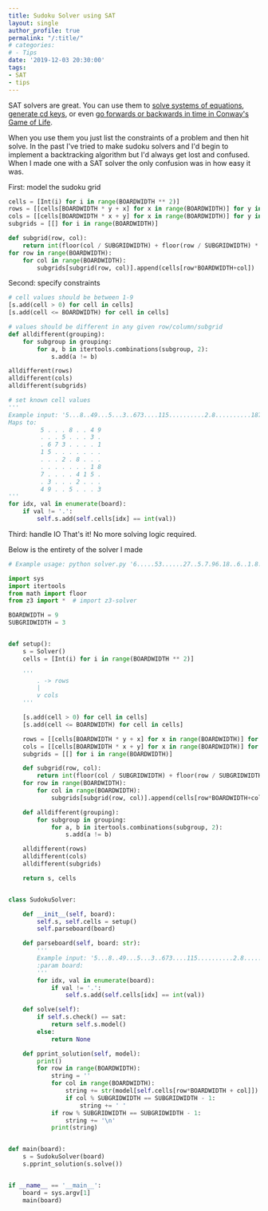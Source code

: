 ```yaml
---
title: Sudoku Solver using SAT
layout: single
author_profile: true
permalink: "/:title/"
# categories:
# - Tips
date: '2019-12-03 20:30:00'
tags:
- SAT
- tips
---
```


SAT solvers are great. You can use them to [solve systems of equations](https://blog.prepscholar.com/systems-of-equations-sat-math-algebra-prep-and-practice), [generate cd keys](https://youtu.be/b92CW-NZ3l0?t=250), or even [go forwards or backwards in time in Conway's Game of Life](https://github.com/flopp/gol-sat).

When you use them you just list the constraints of a problem and then hit solve. In the past I've tried to make sudoku solvers and I'd begin to implement a backtracking algorithm but I'd always get lost and confused. When I made one with a SAT solver the only confusion was in how easy it was.

First: model the sudoku grid
```python
cells = [Int(i) for i in range(BOARDWIDTH ** 2)]
rows = [[cells[BOARDWIDTH * y + x] for x in range(BOARDWIDTH)] for y in range(BOARDWIDTH)]
cols = [[cells[BOARDWIDTH * x + y] for x in range(BOARDWIDTH)] for y in range(BOARDWIDTH)]
subgrids = [[] for i in range(BOARDWIDTH)]

def subgrid(row, col):
    return int(floor(col / SUBGRIDWIDTH) + floor(row / SUBGRIDWIDTH) * SUBGRIDWIDTH)
for row in range(BOARDWIDTH):
    for col in range(BOARDWIDTH):
        subgrids[subgrid(row, col)].append(cells[row*BOARDWIDTH+col])
```

Second: specify constraints
```python
# cell values should be between 1-9
[s.add(cell > 0) for cell in cells]
[s.add(cell <= BOARDWIDTH) for cell in cells]

# values should be different in any given row/column/subgrid
def alldifferent(grouping):
    for subgroup in grouping:
        for a, b in itertools.combinations(subgroup, 2):
            s.add(a != b)

alldifferent(rows)
alldifferent(cols)
alldifferent(subgrids)

# set known cell values
'''
Example input: '5...8..49...5...3..673....115..........2.8..........187....415..3...2...49..5...3'
Maps to: 
         5 . . . 8 . . 4 9
         . . . 5 . . . 3 .
         . 6 7 3 . . . . 1
         1 5 . . . . . . .
         . . . 2 . 8 . . .
         . . . . . . . 1 8
         7 . . . . 4 1 5 .
         . 3 . . . 2 . . .
         4 9 . . 5 . . . 3
'''
for idx, val in enumerate(board):
    if val != '.':
        self.s.add(self.cells[idx] == int(val))
```

Third: handle IO
That's it! No more solving logic required.

Below is the entirety of the solver I made
```python
# Example usage: python solver.py '6.....53......27..5.7.96.18..6..1.8..98..........2..........9.....2...4331...9.62'

import sys
import itertools
from math import floor
from z3 import *  # import z3-solver

BOARDWIDTH = 9
SUBGRIDWIDTH = 3


def setup():
    s = Solver()
    cells = [Int(i) for i in range(BOARDWIDTH ** 2)]

    '''
        . -> rows
        |
        v cols
    '''

    [s.add(cell > 0) for cell in cells]
    [s.add(cell <= BOARDWIDTH) for cell in cells]

    rows = [[cells[BOARDWIDTH * y + x] for x in range(BOARDWIDTH)] for y in range(BOARDWIDTH)]
    cols = [[cells[BOARDWIDTH * x + y] for x in range(BOARDWIDTH)] for y in range(BOARDWIDTH)]
    subgrids = [[] for i in range(BOARDWIDTH)]

    def subgrid(row, col):
        return int(floor(col / SUBGRIDWIDTH) + floor(row / SUBGRIDWIDTH) * SUBGRIDWIDTH)
    for row in range(BOARDWIDTH):
        for col in range(BOARDWIDTH):
            subgrids[subgrid(row, col)].append(cells[row*BOARDWIDTH+col])

    def alldifferent(grouping):
        for subgroup in grouping:
            for a, b in itertools.combinations(subgroup, 2):
                s.add(a != b)

    alldifferent(rows)
    alldifferent(cols)
    alldifferent(subgrids)

    return s, cells


class SudokuSolver:

    def __init__(self, board):
        self.s, self.cells = setup()
        self.parseboard(board)

    def parseboard(self, board: str):
        '''
        Example input: '5...8..49...5...3..673....115..........2.8..........187....415..3...2...49..5...3'
        :param board:
        '''
        for idx, val in enumerate(board):
            if val != '.':
                self.s.add(self.cells[idx] == int(val))

    def solve(self):
        if self.s.check() == sat:
            return self.s.model()
        else:
            return None

    def pprint_solution(self, model):
        print()
        for row in range(BOARDWIDTH):
            string = ''
            for col in range(BOARDWIDTH):
                string += str(model[self.cells[row*BOARDWIDTH + col]]) + ' '
                if col % SUBGRIDWIDTH == SUBGRIDWIDTH - 1:
                    string += ' '
            if row % SUBGRIDWIDTH == SUBGRIDWIDTH - 1:
                string += '\n'
            print(string)


def main(board):
    s = SudokuSolver(board)
    s.pprint_solution(s.solve())


if __name__ == '__main__':
    board = sys.argv[1]
    main(board)

```





